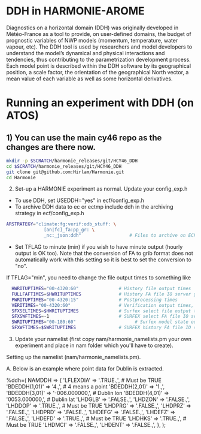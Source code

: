 # DDH in HARMONIE-AROME

Diagnostics on a horizontal domain (DDH) was originally developed in Météo-France as a tool to provide, on user-defined domains, 
the budget of prognostic variables of NWP models (momentum, temperature, water vapour, etc). The DDH tool is used by researchers 
and model developers to understand the model’s dynamical and physical interactions and tendencies, thus contributing to the 
parametrization development process. Each model point is described within the DDH software by its geographical position, 
a scale factor, the orientation of the geographical North vector, a mean value of each variable as well as some horizontal 
derivatives.

# Running an experiment with DDH (on ATOS)

## 1) You can use the main cy46 repo as the changes are there now.

```bash
mkdir -p $SCRATCH/harmonie_releases/git/HCY46_DDH
cd $SCRATCH/harmonie_releases/git/HCY46_DDH
git clone git@github.com:Hirlam/Harmonie.git
cd Harmonie
```
2) Set-up a HARMONIE experiment as normal. Update your config_exp.h

- To use DDH, set USEDDH="yes" in ecf/config_exp.h
- To archive DDH data to ec or ectmp include ddh in the archiving strategy in ecf/config_exp.h

```bash
ARSTRATEGY="climate:fg:verif:odb_stuff: \
              [an|fc]_fa:pp_gr: \
              _nc:_json:ddh"                  # Files to archive on ECFS, see above for syntax
```

- Set TFLAG to minute (min) if you wish to have minute output (hourly output is OK too). Note that the conversion of FA to grib format does not automatically work with this setting so it is best to set the conversion to "no".

If TFLAG="min", you need to change the file output times to something like
```bash
  HWRITUPTIMES="00-4320:60"               # History file output times
  FULLFAFTIMES=$HWRITUPTIMES              # History FA file IO server gather times
  PWRITUPTIMES="00-4320:15"               # Postprocessing times
  VERITIMES="00-4320:60"                  # Verification output times, may change PWRITUPTIMES
  SFXSELTIMES=$HWRITUPTIMES               # Surfex select file output times
  SFXSWFTIMES=-1                          # SURFEX select FA file IO server gathering times
  SWRITUPTIMES="00-180:60"                      # Surfex model state output times
  SFXWFTIMES=$SWRITUPTIMES                # SURFEX history FA file IO server gathering times
```
3) Update your namelist (first copy nam/harmonie_namelists.pm your own experiment and place in nam folder which you'll have to create).

Setting up the namelist (nam/harmonie_namelists.pm).

A. Below is an example where point data for Dublin is extracted.

%ddh=(
NAMDDH => {
'LFLEXDIA' => '.TRUE.,', # Must be TRUE
'BDEDDH(1,01)' => '4.,', # 4 means a point
'BDEDDH(2,01)' => '1.,',
'BDEDDH(3,01)' => '-006.000000,', # Dublin lon
'BDEDDH(4,01)' => '0053.000000,', # Dublin lat
'LHDGLB' => '.FALSE.,',
'LHDZON' => '.FALSE.,',
'LHDDOP' => '.TRUE.,', # Must be TRUE
'LHDPRG' => '.FALSE.,',
'LHDPRZ' => '.FALSE.,',
'LHDPRD' => '.FALSE.,',
'LHDEFG' => '.FALSE.,',
'LHDEFZ' => '.FALSE.,',
'LHDEFD' => '.TRUE.,', # Must be TRUE
'LHDHKS' => '.TRUE.,', # Must be TRUE
'LHDMCI' => '.FALSE.,',
'LHDENT' => '.FALSE.,',
},
);
